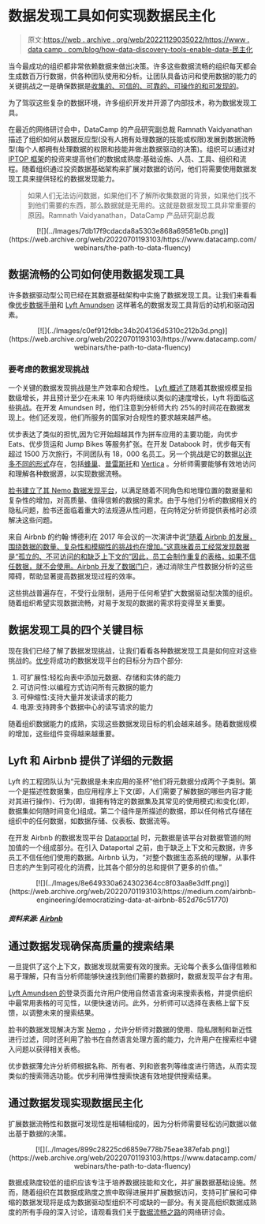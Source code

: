 # 数据发现工具如何实现数据民主化

> 原文:[https://web . archive . org/web/20221129035022/https://www . data camp . com/blog/how-data-discovery-tools-enable-data-民主化](https://web.archive.org/web/20221129035022/https://www.datacamp.com/blog/how-data-discovery-tools-enable-data-democratization)

当今最成功的组织都非常依赖数据来做出决策。许多这些数据流畅的组织每天都会生成数百万行数据，供各种团队使用和分析。让团队具备访问和使用数据的能力的关键挑战之一是确保数据是[收集的、可信的、可靠的、可操作的和可发现的](https://web.archive.org/web/20220701193103/https://www.datacamp.com/resources/webinars/operationalizing-data-within-large-organizations)。

为了驾驭这些复杂的数据环境，许多组织开发并开源了内部技术，称为数据发现工具。

在最近的网络研讨会中，DataCamp 的产品研究副总裁 Ramnath Vaidyanathan 描述了组织如何从数据反应型(没有人拥有处理数据的技能或权限)发展到数据流畅型(每个人都拥有处理数据的权限和技能并做出数据驱动的决策)。组织可以通过对 [IPTOP 框架](https://web.archive.org/web/20220701193103/https://www.datacamp.com/community/blog/iptop)的投资来提高他们的数据成熟度:基础设施、人员、工具、组织和流程。随着组织通过投资数据基础架构来扩展对数据的访问，他们将需要使用数据发现工具来提供轻松的数据发现能力。

> 如果人们无法访问数据，如果他们不了解所收集数据的背景，如果他们找不到他们需要的东西，那么数据就是无用的。这就是数据发现工具非常重要的原因。Ramnath Vaidyanathan，DataCamp 产品研究副总裁

<center>[![](../Images/7db17f9cdacda8a5303e868a69581e0b.png)](https://web.archive.org/web/20220701193103/https://www.datacamp.com/webinars/the-path-to-data-fluency)</center>

## 数据流畅的公司如何使用数据发现工具

许多数据驱动型公司已经在其数据基础架构中实施了数据发现工具。让我们来看看像[优步数据手册](https://web.archive.org/web/20220701193103/https://eng.uber.com/metadata-insights-databook/)和 [Lyft Amundsen](https://web.archive.org/web/20220701193103/https://www.amundsen.io/) 这样著名的数据发现工具背后的动机和驱动因素。

<center>[![](../Images/c0ef912fdbc34b204136d5310c212b3d.png)](https://web.archive.org/web/20220701193103/https://www.datacamp.com/webinars/the-path-to-data-fluency)</center>

### 要考虑的数据发现挑战

一个关键的数据发现挑战是生产效率和合规性。 [Lyft 概述了](https://web.archive.org/web/20220701193103/https://eng.lyft.com/amundsen-lyfts-data-discovery-metadata-engine-62d27254fbb9)随着其数据规模呈指数级增长，并且预计至少在未来 10 年内将继续以类似的速度增长，Lyft 将面临这些挑战。在开发 Amundsen 时，他们注意到分析师大约 25%的时间花在数据发现上。他们还发现，他们所服务的国家对合规性的要求越来越严格。

优步表达了类似的担忧,因为它开始超越其作为拼车应用的主要功能，向优步 Eats、优步货运和 Jump Bikes 等服务扩张。在开发 Databook 时，优步每天有超过 1500 万次旅行，不同团队有 18，000 名员工。另一个挑战是它的数据[以许多不同的形式](https://web.archive.org/web/20220701193103/https://eng.uber.com/databook/)存在，包括[蜂巢](https://web.archive.org/web/20220701193103/https://hive.apache.org/)、[普雷斯托](https://web.archive.org/web/20220701193103/https://prestodb.io/)和 [Vertica](https://web.archive.org/web/20220701193103/https://www.vertica.com/) 。分析师需要能够有效地访问和理解各种数据源，以实现数据流畅。

[脸书建立了其 Nemo 数据发现平台](https://web.archive.org/web/20220701193103/https://engineering.fb.com/2020/10/09/data-infrastructure/nemo/)，以满足随着不同角色和地理位置的数据量和复杂性的增加，对高质量、值得信赖的数据的需求。由于与他们分析的数据相关的隐私问题，脸书还面临着重大的法规遵从性问题，在向特定分析师提供表格时必须解决这些问题。

来自 Airbnb 的约翰·博德利在 2017 年会议的一次演讲中说[“随着 Airbnb 的发展，围绕数据的数量、复杂性和模糊性的挑战也在增加。”这意味着员工经常发现数据是“孤立的、不可访问的和缺乏上下文的”因此，员工会制作重复的表格，如果不信任数据，就不会使用。Airbnb 开发了](https://web.archive.org/web/20220701193103/https://www.youtube.com/watch?v=gayXC2FDSiA)[数据门户](https://web.archive.org/web/20220701193103/https://medium.com/airbnb-engineering/democratizing-data-at-airbnb-852d76c51770)，通过消除生产性数据分析的这些障碍，帮助显著提高数据发现过程的效率。

这些挑战普遍存在，不受行业限制，适用于任何希望扩大数据驱动型决策的组织。随着组织希望实现数据流畅，对易于发现的数据的需求将变得至关重要。

## 数据发现工具的四个关键目标

现在我们已经了解了数据发现挑战，让我们看看各种数据发现工具是如何应对这些挑战的。[优步](https://web.archive.org/web/20220701193103/https://eng.uber.com/databook/)将成功的数据发现平台的目标分为四个部分:

1.  可扩展性:轻松向表中添加元数据、存储和实体的能力
2.  可访问性:以编程方式访问所有元数据的能力
3.  可伸缩性:支持大量并发读请求的能力
4.  电源:支持跨多个数据中心的读写请求的能力

随着组织数据能力的成熟，实现这些数据发现目标的机会越来越多。随着数据规模的增加，这些组件变得越来越重要。

## Lyft 和 Airbnb 提供了详细的元数据

Lyft 的工程团队认为“元数据是未来应用的圣杯”他们将元数据分成两个子类别。第一个是描述性数据集，由应用程序上下文(即，人们需要了解数据的哪些内容才能对其进行操作)、行为(即，谁拥有特定的数据集及其常见的使用模式)和变化(即，数据集如何随时间变化)组成。第二个组件是所描述的数据，即以任何格式存储在组织中的任何数据，如数据存储、仪表板、数据流等。

在开发 Airbnb 的数据发现平台 [Dataportal](https://web.archive.org/web/20220701193103/https://medium.com/airbnb-engineering/democratizing-data-at-airbnb-852d76c51770) 时，元数据是该平台对数据管道的附加值的一个组成部分。在引入 Dataportal 之前，由于缺乏上下文和元数据，许多员工不信任他们使用的数据。Airbnb 认为，“对整个数据生态系统的理解，从事件日志的产生到可视化的消费，比其各个部分的总和提供了更多的价值。”

<center>[![](../Images/8e649330a624302364cc8f03aa8e3dff.png)](https://web.archive.org/web/20220701193103/https://medium.com/airbnb-engineering/democratizing-data-at-airbnb-852d76c51770)</center>

##### 资料来源: [Airbnb](https://web.archive.org/web/20220701193103/https://medium.com/airbnb-engineering/democratizing-data-at-airbnb-852d76c51770)

## 通过数据发现确保高质量的搜索结果

一旦提供了这个上下文，数据发现就需要有效的搜索。无论每个表多么值得信赖和易于理解，只有当分析师能够快速找到他们需要的数据时，数据发现平台才有用。

[Lyft Amundsen 的](https://web.archive.org/web/20220701193103/https://www.amundsen.io/)登录页面允许用户使用自然语言查询来搜索表格，并提供组织中最常用表格的可见性，以便快速访问。此外，分析师可以选择在表格上留下反馈，以调整未来的搜索结果。

脸书的数据发现解决方案 [Nemo](https://web.archive.org/web/20220701193103/https://engineering.fb.com/2020/10/09/data-infrastructure/nemo/) ，允许分析师对数据的使用、隐私限制和新近性进行过滤，同时还利用了脸书在自然语言处理方面的能力，允许用户在搜索栏中键入问题以获得相关表格。

优步数据薄允许分析师根据名称、所有者、列和嵌套列等维度进行筛选，从而实现类似的搜索筛选功能。优步利用弹性搜索快速有效地提供搜索结果。

## 通过数据发现实现数据民主化

扩展数据流畅性和数据可发现性是相辅相成的，因为分析师需要轻松访问数据以做出基于数据的决策。

<center>[![](../Images/899c28225cd6859e778b75eae387efab.png)](https://web.archive.org/web/20220701193103/https://www.datacamp.com/webinars/the-path-to-data-fluency)</center>

数据成熟度较低的组织应该专注于培养数据技能和文化，并扩展数据基础设施。然而，随着组织在其数据成熟度之旅中取得进展并扩展数据访问，支持可扩展和可伸缩的数据发现将是成为数据驱动型组织不可或缺的一部分。有关提高组织数据成熟度的所有手段的深入讨论，请观看我们关于[数据流畅之路](https://web.archive.org/web/20220701193103/https://www.datacamp.com/webinars/the-path-to-data-fluency)的网络研讨会。